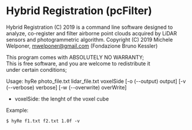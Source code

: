 Hybrid Registration  (pcFilter)
===============  
  
Hybrid Registration (C) 2019 is a command line software designed to analyze, co-register and filter airborne point clouds acquired by LiDAR sensors  and photogrammetric algorithm. 
Copyright (C) 2019  Michele Welponer, mwelponer@gmail.com (Fondazione Bruno Kessler)
  
This program comes with ABSOLUTELY NO WARRANTY;  
This is free software, and you are welcome to redistribute it  
under certain conditions;  
  
Usage: hyRe photo_file.txt lidar_file.txt voxelSide [-o (--output) output] [-v (--verbose) verbose] [-w (--overwrite) overWrite]
- voxelSide: the lenght of the voxel cube  
  
Example:
```
$ hyRe f1.txt f2.txt 1.0f -v
```